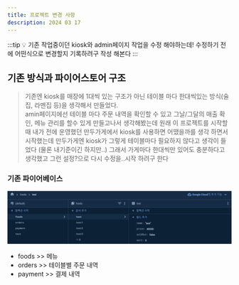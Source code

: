 ```yaml
---
title: 프로젝트 변경 사항
description: 2024 03 17
---
```


:::tip 💡
기존 작업중이던 kiosk와 admin페이지 작업을 수정 해야하는데! 수정하기 전에 어떤식으로 변경할지 기록하려구 작성 해본다
:::

## 기존 방식과 파이어스토어 구조

> 기존엔 kiosk를 매장에 1대씩 있는 구조가 아닌 테이블 마다 한대씩있는 방식(술집, 라멘집 등)을 생각해서 만들었다.
> <br /> amin페이지에선 테이블 마다 주문 내역을 확인할 수 있고 그날/그달의 매출 확인, 메뉴 관리를 할수 있게 만들고나서 생각해봤는데 원래 이 프로젝트를 시작할때 내가 전에 운영했던 만두가게에서 kiosk를 사용하면 어땠을까를 생각 하면서 시작했는데 만두가게엔 kiosk가 그렇게 테이블마다 필요하지 않다고 생각이 들었다 (물론 내기준이긴 하지만..) 그래서 가게마다 한대씩만 있어도 충분하다고 생각했고 그런 설정?으로 다시 수정을..시작 하려구 한다

### 기존 파이어베이스

![alt text](./img/kiosk1.png)

- foods >> 메뉴
- orders >> 테이블별 주문 내역
- payment >> 결제 내역
